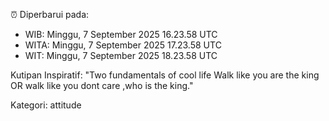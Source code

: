 ⏰ Diperbarui pada:
- WIB: Minggu, 7 September 2025 16.23.58 UTC
- WITA: Minggu, 7 September 2025 17.23.58 UTC
- WIT: Minggu, 7 September 2025 18.23.58 UTC

Kutipan Inspiratif:
"Two fundamentals of cool life  Walk like you are the king OR walk like you dont care ,who is the king."


Kategori: attitude

